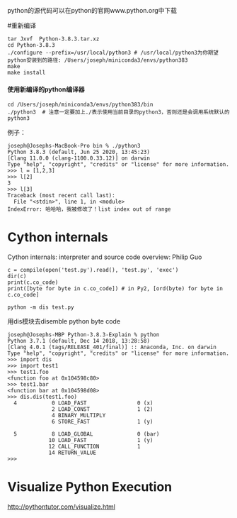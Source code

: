 python的源代码可以在python的官网www.python.org中下载

#重新编译

```
tar Jxvf  Python-3.8.3.tar.xz
cd Python-3.8.3
./configure --prefix=/usr/local/python3 # /usr/local/python3为你期望python安装到的路径: /Users/joseph/miniconda3/envs/python383
make
make install
```

#### 使用新编译的python编译器

```
cd /Users/joseph/miniconda3/envs/python383/bin
./python3  # 注意一定要加上./表示使用当前目录的python3，否则还是会调用系统默认的python3
```

例子：

```
joseph@Josephs-MacBook-Pro bin % ./python3
Python 3.8.3 (default, Jun 25 2020, 13:45:23) 
[Clang 11.0.0 (clang-1100.0.33.12)] on darwin
Type "help", "copyright", "credits" or "license" for more information.
>>> l = [1,2,3]
>>> l[2]
3
>>> l[3]
Traceback (most recent call last):
  File "<stdin>", line 1, in <module>
IndexError: 哈哈哈，我被修改了！list index out of range
```

# Cython internals
Cython internals: interpreter and source code overview: Philip Guo
```
c = compile(open('test.py').read(), 'test.py', 'exec')
dir(c)
print(c.co_code)
print([byte for byte in c.co_code]) # in Py2, [ord(byte) for byte in c.co_code]

python -m dis test.py
```

用dis模块去disemble python byte code

```
joseph@Josephs-MBP Python-3.8.3-Explain % python
Python 3.7.1 (default, Dec 14 2018, 13:28:58) 
[Clang 4.0.1 (tags/RELEASE_401/final)] :: Anaconda, Inc. on darwin
Type "help", "copyright", "credits" or "license" for more information.
>>> import dis
>>> import test1
>>> test1.foo
<function foo at 0x104598c80>
>>> test1.bar
<function bar at 0x104598d08>
>>> dis.dis(test1.foo)
  4           0 LOAD_FAST                0 (x)
              2 LOAD_CONST               1 (2)
              4 BINARY_MULTIPLY
              6 STORE_FAST               1 (y)

  5           8 LOAD_GLOBAL              0 (bar)
             10 LOAD_FAST                1 (y)
             12 CALL_FUNCTION            1
             14 RETURN_VALUE
>>> 
```

# Visualize Python Execution

http://pythontutor.com/visualize.html